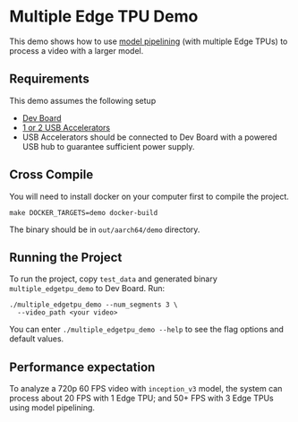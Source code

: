 # Multiple Edge TPU Demo

This demo shows how to use
[model pipelining](https://coral.ai/docs/edgetpu/pipeline/) (with multiple Edge
TPUs) to process a video with a larger model.

## Requirements

This demo assumes the following setup

*   [Dev Board](https://coral.ai/products/dev-board/)
*   [1 or 2 USB Accelerators](https://coral.ai/products/accelerator/)
*   USB Accelerators should be connected to Dev Board with a powered USB hub to
    guarantee sufficient power supply.

## Cross Compile

You will need to install docker on your computer first to compile the project.

```
make DOCKER_TARGETS=demo docker-build
```

The binary should be in `out/aarch64/demo` directory.

## Running the Project

To run the project, copy `test_data` and generated binary
`multiple_edgetpu_demo` to Dev Board. Run:

```
./multiple_edgetpu_demo --num_segments 3 \
  --video_path <your video>
```

You can enter `./multiple_edgetpu_demo --help` to see the flag options and
default values.

## Performance expectation

To analyze a 720p 60 FPS video with `inception_v3` model, the system can process
about 20 FPS with 1 Edge TPU; and 50+ FPS with 3 Edge TPUs using model
pipelining.
